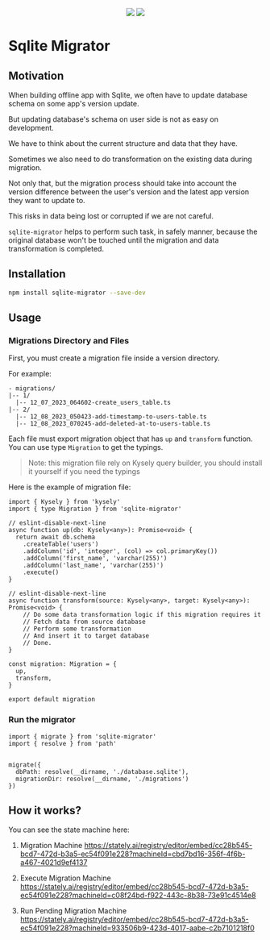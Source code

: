 <p align="center">
    <a href="https://opensource.org/licenses/MIT" alt="Contributors">
        <img src="https://img.shields.io/badge/License-MIT-yellow.svg" /></a>
    <a href="#" alt="Backers on Open Collective">
        <img src="https://github.com/azamuddin/sqlite-migrator/actions/workflows/npm-publish.yml/badge.svg" /></a>
</p>


# Sqlite Migrator 

## Motivation 

When building offline app with Sqlite, we often have to update database schema on some app's version update. 

But updating database's schema on user side is not as easy on development. 

We have to think about the current structure and data that they have. 

Sometimes we also need to do transformation on the existing data during migration. 

Not only that, but the migration process should take into account the version difference between the user's version and the latest app version they want to update to. 

This risks in data being lost or corrupted if we are not careful. 

`sqlite-migrator` helps to perform such task, in safely manner, because the original database won't be touched until the migration and data transformation is completed. 

## Installation 

```bash
npm install sqlite-migrator --save-dev
```

## Usage

### Migrations Directory and Files

First, you must create a migration file inside a version directory. 

For example: 
```
- migrations/ 
|-- 1/
  |-- 12_07_2023_064602-create_users_table.ts
|-- 2/ 
  |-- 12_08_2023_050423-add-timestamp-to-users-table.ts
  |-- 12_08_2023_070245-add-deleted-at-to-users-table.ts
```


Each file must export migration object that has `up` and `transform` function. You can use type `Migration` to get the typings. 

> Note: this migration file rely on Kysely query builder, you should install it yourself if you need the typings

Here is the example of migration file: 

```
import { Kysely } from 'kysely'
import { type Migration } from 'sqlite-migrator'

// eslint-disable-next-line
async function up(db: Kysely<any>): Promise<void> {
  return await db.schema
    .createTable('users')
    .addColumn('id', 'integer', (col) => col.primaryKey())
    .addColumn('first_name', 'varchar(255)')
    .addColumn('last_name', 'varchar(255)')
    .execute()
}

// eslint-disable-next-line
async function transform(source: Kysely<any>, target: Kysely<any>): Promise<void> {
    // Do some data transformation logic if this migration requires it
    // Fetch data from source database 
    // Perform some transformation 
    // And insert it to target database 
    // Done.
}

const migration: Migration = {
  up,
  transform,
}

export default migration
```



### Run the migrator

```
import { migrate } from 'sqlite-migrator'
import { resolve } from 'path'


migrate({
  dbPath: resolve(__dirname, './database.sqlite'), 
  migrationDir: resolve(__dirname, './migrations')
})
```


## How it works? 

You can see the state machine here: 

1. Migration Machine
https://stately.ai/registry/editor/embed/cc28b545-bcd7-472d-b3a5-ec54f091e228?machineId=cbd7bd16-356f-4f6b-a467-4021d9ef4137

2. Execute Migration Machine 
https://stately.ai/registry/editor/embed/cc28b545-bcd7-472d-b3a5-ec54f091e228?machineId=c08f24bd-f922-443c-8b38-73e91c4514e8

3. Run Pending Migration Machine
https://stately.ai/registry/editor/embed/cc28b545-bcd7-472d-b3a5-ec54f091e228?machineId=933506b9-423d-4017-aabe-c2b7101218f0
